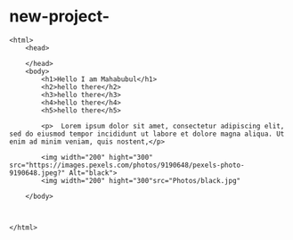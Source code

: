 # new-project-
<!doctype html>
	<html>
		<head>
			
		</head>
		<body>
			<h1>Hello I am Mahabubul</h1>
			<h2>hello there</h2>
			<h3>hello there</h3>
			<h4>hello there</h4>
			<h5>hello there</h5>
           
            <p>  Lorem ipsum dolor sit amet, consectetur adipiscing elit, sed do eiusmod tempor incididunt ut labore et dolore magna aliqua. Ut enim ad minim veniam, quis nostent,</p>

            <img width="200" hight="300" src="https://images.pexels.com/photos/9190648/pexels-photo-9190648.jpeg?" Alt="black"> 
            <img width="200" hight="300"src="Photos/black.jpg"

		</body>



	</html>

